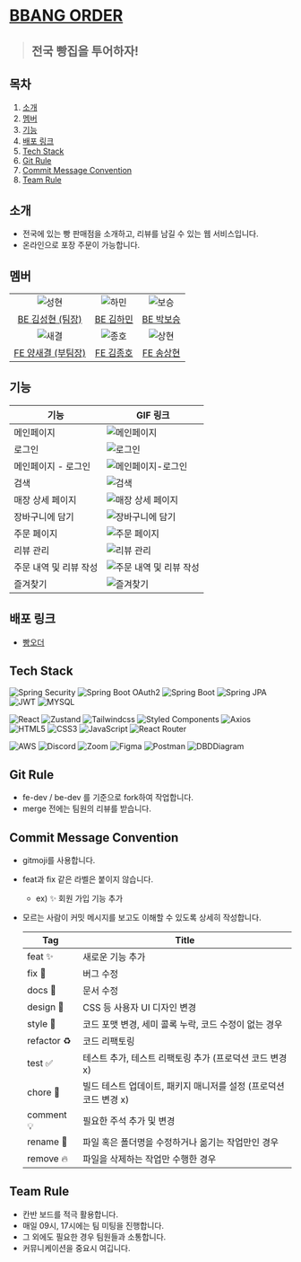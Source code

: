 # [BBANG ORDER](http://bbangorder.s3-website.ap-northeast-2.amazonaws.com/)

> ## 전국 빵집을 투어하자!

## 목차

1. [소개](#소개)
2. [멤버](#멤버)
3. [기능](#기능)
4. [배포 링크](#배포-링크)
5. [Tech Stack](#Tech-Stack)
6. [Git Rule](#Git-Rule)
7. [Commit Message Convention](#Commit-Message-Convention)
8. [Team Rule](#Team-Rule)

## 소개

- 전국에 있는 빵 판매점을 소개하고, 리뷰를 남길 수 있는 웹 서비스입니다.
- 온라인으로 포장 주문이 가능합니다.

## 멤버

|                                                                                                            |                                                                                                            |                                                                                                            |
| :--------------------------------------------------------------------------------------------------------: | :--------------------------------------------------------------------------------------------------------: | :--------------------------------------------------------------------------------------------------------: |
| ![성현](https://github.com/YangSaekyul/main-project/assets/121498405/60da6968-11f6-431f-90fb-76c6026f01a5) | ![하민](https://github.com/YangSaekyul/main-project/assets/121498405/12ecd391-07b9-43b7-9ed1-11697b4984d3) | ![보승](https://github.com/YangSaekyul/main-project/assets/121498405/08e3602d-37ae-4640-b090-0088292f9574) |
|                             [BE 김성현 (팀장)](https://github.com/tsulocalize)                             |                                 [BE 김하민](https://github.com/kimhaming)                                  |                                [BE 박보승](https://github.com/Alluringstar)                                |
| ![새결](https://github.com/YangSaekyul/main-project/assets/121498405/d261b3b4-61c0-4013-9183-1073007ddebc) | ![종호](https://github.com/YangSaekyul/main-project/assets/121498405/d2f0c2ea-7882-4b38-94c3-58fc3cd677f1) | ![상현](https://github.com/YangSaekyul/main-project/assets/121498405/85ed747d-8463-4d6a-8e2a-24e8a10409af) |
|                            [FE 양새결 (부팀장)](http://github.com/YangSaekyul)                             |                                 [FE 김종호](https://github.com/JongHoSke)                                  |                                   [FE 송상현](https://github.com/nuyhv)                                    |

## 기능

| 기능                   | GIF 링크                                                                               |
| ---------------------- | -------------------------------------------------------------------------------------- |
| 메인페이지             | ![메인페이지](https://media3.giphy.com/media/3hW4DzhImOidXOg4RA/giphy.gif)             |
| 로그인                 | ![로그인](https://media2.giphy.com/media/LbsTz2Bm9po1WSxzMm/giphy.gif)                 |
| 메인페이지 - 로그인    | ![메인페이지-로그인](https://media4.giphy.com/media/ycUVVgM2Vdr9y2sfST/giphy.gif)      |
| 검색                   | ![검색](https://media0.giphy.com/media/dMmBv849UCHoabOzGI/giphy.gif)                   |
| 매장 상세 페이지       | ![매장 상세 페이지](https://media2.giphy.com/media/iRgP45PbEQbtm5ZwCd/giphy.gif)       |
| 장바구니에 담기        | ![장바구니에 담기](https://media3.giphy.com/media/OFFSShRLBkvQWnClGG/giphy.gif)        |
| 주문 페이지            | ![주문 페이지](https://media0.giphy.com/media/bZ8u67RfKhe4hnajrU/giphy.gif)            |
| 리뷰 관리              | ![리뷰 관리](https://media4.giphy.com/media/bWXgYPClWy4xTZWp4W/giphy.gif)              |
| 주문 내역 및 리뷰 작성 | ![주문 내역 및 리뷰 작성](https://media1.giphy.com/media/xmFuiQOYXNkoYJuvYS/giphy.gif) |
| 즐겨찾기               | ![즐겨찾기](https://media3.giphy.com/media/t8pkzK8HMDFxE8srf6/giphy.gif)               |

## 배포 링크

- [빵오더](http://bbangorder.s3-website.ap-northeast-2.amazonaws.com/)

## Tech Stack

![Spring Security](https://img.shields.io/badge/Spring%20Security-0D1117?style=for-the-badge&logo=spring-security&logoColor=6DB33F)
![Spring Boot OAuth2](https://img.shields.io/badge/Spring%20Boot%20OAuth2-0D1117?style=for-the-badge&logo=spring-boot&logoColor=6DB33F)
![Spring Boot](https://img.shields.io/badge/Spring%20Boot-0D1117?style=for-the-badge&logo=spring-boot&logoColor=6DB33F)
![Spring JPA](https://img.shields.io/badge/Spring%20JPA-0D1117?style=for-the-badge&logo=spring&logoColor=6DB33F)
![JWT](https://img.shields.io/badge/JWT-0D1117?style=for-the-badge&logo=json-web-tokens&logoColor=white)
![MYSQL](https://img.shields.io/badge/MYSQL-0D1117?style=for-the-badge&logo=mysql&logoColor=4479A1)

![React](https://img.shields.io/badge/React-0D1117?style=for-the-badge&logo=react&logoColor=61DAFB)
![Zustand](https://img.shields.io/badge/Zustand-0D1117?style=for-the-badge&logo=zustand&logoColor=F3C71E)
![Tailwindcss](https://img.shields.io/badge/Tailwindcss-0D1117?style=for-the-badge&logo=Tailwindcss&logoColor=06B6D4)
![Styled Components](https://img.shields.io/badge/Styled%20Components-0D1117?style=for-the-badge&logo=styled-components&logoColor=DB7093)
![Axios](https://img.shields.io/badge/Axios-0D1117?style=for-the-badge&logo=axios&logoColor=FFFFFF)  
![HTML5](https://img.shields.io/badge/HTML5-0D1117?style=for-the-badge&logo=html5&logoColor=E34F26)
![CSS3](https://img.shields.io/badge/CSS3-0D1117?style=for-the-badge&logo=css3&logoColor=1572B6)
![JavaScript](https://img.shields.io/badge/JavaScript-0D1117?style=for-the-badge&logo=javascript&logoColor=F7DF1E)
![React Router](https://img.shields.io/badge/React%20Router-0D1117?style=for-the-badge&logo=react-router&logoColor=CA4245)

![AWS](https://img.shields.io/badge/AWS-0D1117?style=for-the-badge&logo=amazon-aws&logoColor=FF9900)
![Discord](https://img.shields.io/badge/Discord-0D1117?style=for-the-badge&logo=discord&logoColor=5865F2)
![Zoom](https://img.shields.io/badge/Zoom-0D1117?style=for-the-badge&logo=zoom&logoColor=2D8CFF)
![Figma](https://img.shields.io/badge/Figma-0D1117?style=for-the-badge&logo=figma&logoColor=F24E1E)
![Postman](https://img.shields.io/badge/Postman-0D1117?style=for-the-badge&logo=postman&logoColor=FF6C37)
![DBDDiagram](https://img.shields.io/badge/DBDDiagram-0D1117?style=for-the-badge&logo=dbdiagram&logoColor=FFFFFF)

## Git Rule

- fe-dev / be-dev 를 기준으로 fork하여 작업합니다.
- merge 전에는 팀원의 리뷰를 받습니다.

## Commit Message Convention

- gitmoji를 사용합니다.
- feat과 fix 같은 라벨은 붙이지 않습니다.
  - ex) ✨ 회원 가입 기능 추가
- 모르는 사람이 커밋 메시지를 보고도 이해할 수 있도록 상세히 작성합니다.

  | Tag         | Title                                                             |
  | ----------- | ----------------------------------------------------------------- |
  | feat ✨     | 새로운 기능 추가                                                  |
  | fix 🐛      | 버그 수정                                                         |
  | docs 📝     | 문서 수정                                                         |
  | design 💄   | CSS 등 사용자 UI 디자인 변경                                      |
  | style 💄    | 코드 포맷 변경, 세미 콜록 누락, 코드 수정이 없는 경우             |
  | refactor ♻️ | 코드 리팩토링                                                     |
  | test ✅     | 테스트 추가, 테스트 리팩토링 추가 (프로덕션 코드 변경 x)          |
  | chore 👷    | 빌드 테스트 업데이트, 패키지 매니저를 설정 (프로덕션 코드 변경 x) |
  | comment 💡  | 필요한 주석 추가 및 변경                                          |
  | rename 🚚   | 파일 혹은 폴더명을 수정하거나 옮기는 작업만인 경우                |
  | remove 🔥   | 파일을 삭제하는 작업만 수행한 경우                                |

## Team Rule

- 칸반 보드를 적극 활용합니다.
- 매일 09시, 17시에는 팀 미팅을 진행합니다.
- 그 외에도 필요한 경우 팀원들과 소통합니다.
- 커뮤니케이션을 중요시 여깁니다.
